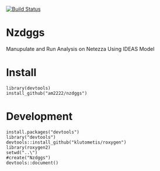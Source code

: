 [![Build Status](https://travis-ci.com/am2222/nzdggs.svg?branch=master)](https://travis-ci.com/am2222/nzdggs)
# Nzdggs
Manupulate and Run Analysis on Netezza Using IDEAS Model

# Install

```
library(devtools)
install_github("am2222/nzdggs")

```

# Development
```
install.packages("devtools")
library("devtools")
devtools::install_github("klutometis/roxygen")
library(roxygen2)
setwd("..\")
#create("Nzdggs")
devtools::document()


```
